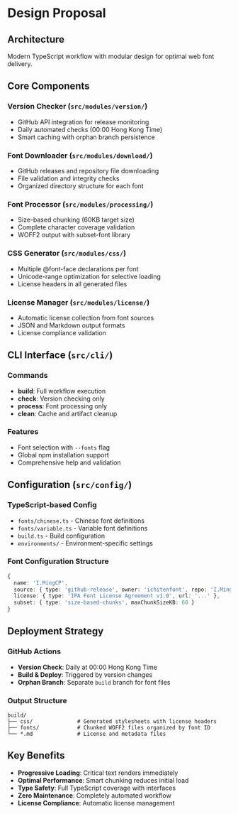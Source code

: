 # Design Proposal

## Architecture

Modern TypeScript workflow with modular design for optimal web font delivery.

## Core Components

### Version Checker (`src/modules/version/`)
- GitHub API integration for release monitoring
- Daily automated checks (00:00 Hong Kong Time)
- Smart caching with orphan branch persistence

### Font Downloader (`src/modules/download/`)
- GitHub releases and repository file downloading
- File validation and integrity checks
- Organized directory structure for each font

### Font Processor (`src/modules/processing/`)
- Size-based chunking (60KB target size)
- Complete character coverage validation
- WOFF2 output with subset-font library

### CSS Generator (`src/modules/css/`)
- Multiple @font-face declarations per font
- Unicode-range optimization for selective loading
- License headers in all generated files

### License Manager (`src/modules/license/`)
- Automatic license collection from font sources
- JSON and Markdown output formats
- License compliance validation

## CLI Interface (`src/cli/`)

### Commands
- **build**: Full workflow execution
- **check**: Version checking only
- **process**: Font processing only
- **clean**: Cache and artifact cleanup

### Features
- Font selection with `--fonts` flag
- Global npm installation support
- Comprehensive help and validation

## Configuration (`src/config/`)

### TypeScript-based Config
- `fonts/chinese.ts` - Chinese font definitions
- `fonts/variable.ts` - Variable font definitions
- `build.ts` - Build configuration
- `environments/` - Environment-specific settings

### Font Configuration Structure
```typescript
{
  name: 'I.MingCP',
  source: { type: 'github-release', owner: 'ichitenfont', repo: 'I.Ming' },
  license: { type: 'IPA Font License Agreement v1.0', url: '...' },
  subset: { type: 'size-based-chunks', maxChunkSizeKB: 60 }
}
```

## Deployment Strategy

### GitHub Actions
- **Version Check**: Daily at 00:00 Hong Kong Time
- **Build & Deploy**: Triggered by version changes
- **Orphan Branch**: Separate `build` branch for font files

### Output Structure
```
build/
├── css/              # Generated stylesheets with license headers
├── fonts/            # Chunked WOFF2 files organized by font ID
└── *.md              # License and metadata files
```

## Key Benefits

- **Progressive Loading**: Critical text renders immediately
- **Optimal Performance**: Smart chunking reduces initial load
- **Type Safety**: Full TypeScript coverage with interfaces
- **Zero Maintenance**: Completely automated workflow
- **License Compliance**: Automatic license management
